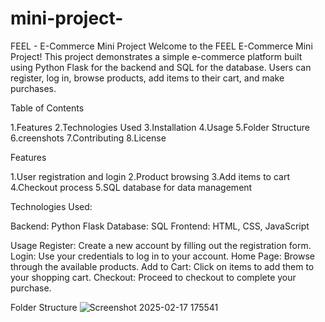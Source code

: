 # mini-project-
FEEL - E-Commerce Mini Project
Welcome to the FEEL E-Commerce Mini Project! This project demonstrates a simple e-commerce platform built using Python Flask for the backend and SQL for the database. Users can register, log in, browse products, add items to their cart, and make purchases.


Table of Contents

1.Features
2.Technologies Used
3.Installation
4.Usage
5.Folder Structure
6.creenshots
7.Contributing
8.License


Features

1.User registration and login
2.Product browsing
3.Add items to cart
4.Checkout process
5.SQL database for data management


Technologies Used:

Backend: Python Flask
Database: SQL
Frontend: HTML, CSS, JavaScript


Usage
Register: Create a new account by filling out the registration form.
Login: Use your credentials to log in to your account.
Home Page: Browse through the available products.
Add to Cart: Click on items to add them to your shopping cart.
Checkout: Proceed to checkout to complete your purchase.




Folder Structure
![Screenshot 2025-02-17 175541](https://github.com/user-attachments/assets/2c183dd9-1df9-4d44-a27c-d12a7ae7cbc7)


